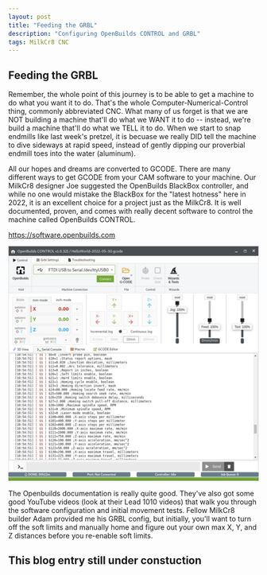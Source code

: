 ```yaml
---
layout: post
title: "Feeding the GRBL"
description: "Configuring OpenBuilds CONTROL and GRBL"
tags: MilkCr8 CNC
---
```

## Feeding the GRBL

Remember, the whole point of this journey is to be able to get a machine to do what you want it to do.  That's the whole Computer-Numerical-Control thing, commonly abbreviated CNC.  What many of us forget is that we are NOT building a machine that'll do what we WANT it to do -- instead, we're build a machine that'll do what we TELL it to do.  When we start to snap endmills like last week's pretzel, it is becuase we really DID tell the machine to dive sideways at rapid speed, instead of gently dipping our proverbial endmill toes into the water (aluminum).  

All our hopes and dreams are converted to GCODE.  There are many different ways to get GCODE from your CAM software to your machine.  Our MilkCr8 designer Joe suggested the OpenBuilds BlackBox controller, and while no one would mistake the BlackBox for the "latest hotness" here in 2022, it is an excellent choice for a project just as the MilkCr8.  It is well documented, proven, and comes with really decent software to control the machine called OpenBuilds CONTROL.  

https://software.openbuilds.com


![MilkCr8 CNC software](/assets/images/OpenBuildsCONTROL.png)

The Openbuilds documentation is really quite good.  They've also got some good YouTube videos (look at their Lead 1010 videos) that walk you through the software configuration and initial movement tests.  Fellow MilkCr8 builder Adam provided me his GRBL config, but initially, you'll want to turn off the soft limits and manually home and figure out your own max X, Y, and Z distances before you re-enable soft limits.



## This blog entry still under constuction
